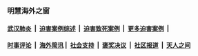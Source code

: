
### 明慧海外之窗

####  [武汉肺炎](indexes/365.md?t=03020000) &nbsp;|&nbsp;  [迫害案例综述](indexes/328.md?t=03020000) &nbsp;|&nbsp; [迫害致死案例](indexes/277.md?t=03020000)  &nbsp;|&nbsp; [更多迫害案例](indexes/81.md?t=03020000)  &nbsp;|&nbsp; 
####  [时事评论](indexes/19.md?t=03020000) &nbsp;|&nbsp; [海外简讯](indexes/245.md?t=03020000)&nbsp;|&nbsp;  [社会支持](indexes/140.md?t=03020000) &nbsp;|&nbsp; [褒奖决议](indexes/282.md?t=03020000) &nbsp;|&nbsp; [社区报道](indexes/91.md?t=03020000)  &nbsp;|&nbsp; [天人之间](indexes/78.md?t=03020000) 

